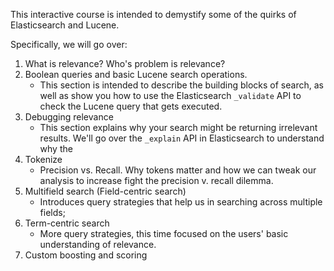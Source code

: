 This interactive course is intended to demystify some of the quirks of Elasticsearch and Lucene.

Specifically, we will go over:
1. What is relevance? Who's problem is relevance?
2. Boolean queries and basic Lucene search operations.
    - This section is intended to describe the building blocks of search, as well as show you how to use the Elasticsearch `_validate` API to check the Lucene query that gets executed.
3. Debugging relevance
    - This section explains why your search might be returning irrelevant results. We'll go over the `_explain` API in Elasticsearch to understand why the 
4. Tokenize
    - Precision vs. Recall. Why tokens matter and how we can tweak our analysis to increase fight the precision v. recall dilemma.
5. Multifield search (Field-centric search)
    - Introduces query strategies that help us in searching across multiple fields;
6. Term-centric search
    - More query strategies, this time focused on the users' basic understanding of relevance.
7. Custom boosting and scoring
